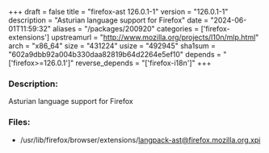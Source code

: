 +++
draft = false
title = "firefox-ast 126.0.1-1"
version = "126.0.1-1"
description = "Asturian language support for Firefox"
date = "2024-06-01T11:59:32"
aliases = "/packages/200920"
categories = ['firefox-extensions']
upstreamurl = "http://www.mozilla.org/projects/l10n/mlp.html"
arch = "x86_64"
size = "431224"
usize = "492945"
sha1sum = "602a9dbb92a004b330daa82819b64d2264e5ef10"
depends = "['firefox>=126.0.1']"
reverse_depends = "['firefox-i18n']"
+++
### Description: 
Asturian language support for Firefox

### Files: 
* /usr/lib/firefox/browser/extensions/langpack-ast@firefox.mozilla.org.xpi
